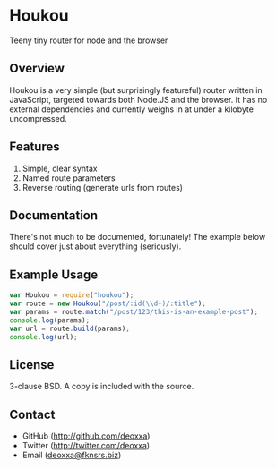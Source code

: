 Houkou
======

Teeny tiny router for node and the browser

Overview
--------

Houkou is a very simple (but surprisingly featureful) router written in
JavaScript, targeted towards both Node.JS and the browser. It has no external
dependencies and currently weighs in at under a kilobyte uncompressed.

Features
--------

1. Simple, clear syntax
2. Named route parameters
3. Reverse routing (generate urls from routes)

Documentation
-------------

There's not much to be documented, fortunately! The example below should cover
just about everything (seriously).

Example Usage
-------------

```javascript
var Houkou = require("houkou");
var route = new Houkou("/post/:id(\\d+)/:title");
var params = route.match("/post/123/this-is-an-example-post");
console.log(params);
var url = route.build(params);
console.log(url);
```

License
-------

3-clause BSD. A copy is included with the source.

Contact
-------

* GitHub (http://github.com/deoxxa)
* Twitter (http://twitter.com/deoxxa)
* Email (deoxxa@fknsrs.biz)
